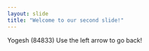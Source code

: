 ```yaml
---
layout: slide
title: "Welcome to our second slide!"
---
```

Yogesh (84833)
Use the left arrow to go back!

